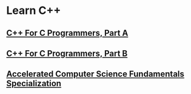 # Learn C++

## [C++ For C Programmers, Part A](https://www.coursera.org/learn/c-plus-plus-a/)
## [C++ For C Programmers, Part B](https://www.coursera.org/learn/c-plus-plus-b/)
## [Accelerated Computer Science Fundamentals Specialization](https://www.coursera.org/specializations/cs-fundamentals)
